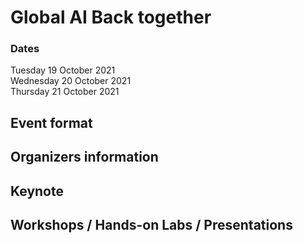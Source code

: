 # Global AI Back together

### Dates
Tuesday 19 October 2021   
Wednesday 20 October 2021   
Thursday 21 October 2021

## Event format

## Organizers information

## Keynote

## Workshops / Hands-on Labs / Presentations
